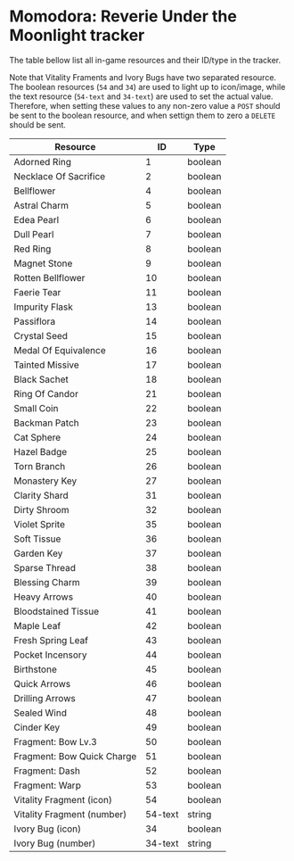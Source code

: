# Momodora: Reverie Under the Moonlight tracker

The table bellow list all in-game resources and their ID/type in the tracker.

Note that Vitality Framents and Ivory Bugs have two separated resource. The boolean resources (`54` and `34`) are used to light up to icon/image, while the text resource (`54-text` and `34-text`) are used to set the actual value. Therefore, when setting these values to any non-zero value a `POST` should be sent to the boolean resource, and when settign them to zero a `DELETE` should be sent.

| Resource | ID | Type |
| -- | -- | -- |
| Adorned Ring | 1 | boolean |
| Necklace Of Sacrifice | 2 | boolean |
| Bellflower | 4 | boolean |
| Astral Charm | 5 | boolean |
| Edea Pearl | 6 | boolean |
| Dull Pearl | 7 | boolean |
| Red Ring | 8 | boolean |
| Magnet Stone | 9 | boolean |
| Rotten Bellflower | 10 | boolean |
| Faerie Tear | 11 | boolean |
| Impurity Flask | 13 | boolean |
| Passiflora | 14 | boolean |
| Crystal Seed | 15 | boolean |
| Medal Of Equivalence | 16 | boolean |
| Tainted Missive | 17 | boolean |
| Black Sachet | 18 | boolean |
| Ring Of Candor | 21 | boolean |
| Small Coin | 22 | boolean |
| Backman Patch | 23 | boolean |
| Cat Sphere | 24 | boolean |
| Hazel Badge | 25 | boolean |
| Torn Branch | 26 | boolean |
| Monastery Key | 27 | boolean |
| Clarity Shard | 31 | boolean |
| Dirty Shroom | 32 | boolean |
| Violet Sprite | 35 | boolean |
| Soft Tissue | 36 | boolean |
| Garden Key | 37 | boolean |
| Sparse Thread | 38 | boolean |
| Blessing Charm | 39 | boolean |
| Heavy Arrows | 40 | boolean |
| Bloodstained Tissue | 41 | boolean |
| Maple Leaf | 42 | boolean |
| Fresh Spring Leaf | 43 | boolean |
| Pocket Incensory | 44 | boolean |
| Birthstone | 45 | boolean |
| Quick Arrows | 46 | boolean |
| Drilling Arrows | 47 | boolean |
| Sealed Wind | 48 | boolean |
| Cinder Key | 49 | boolean |
| Fragment: Bow Lv.3 | 50 | boolean |
| Fragment: Bow Quick Charge | 51 | boolean |
| Fragment: Dash | 52 | boolean |
| Fragment: Warp | 53 | boolean |
| Vitality Fragment (icon) | 54 | boolean |
| Vitality Fragment (number) | 54-text | string |
| Ivory Bug (icon) | 34 | boolean |
| Ivory Bug (number) | 34-text | string |
